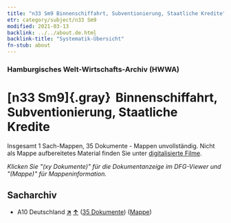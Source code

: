 ```yaml
---
title: "n33 Sm9 Binnenschiffahrt, Subventionierung, Staatliche Kredite"
etr: category/subject/n33 Sm9
modified: 2021-03-13
backlink: ../../about.de.html
backlink-title: "Systematik-Übersicht"
fn-stub: about
---
```


### Hamburgisches Welt-Wirtschafts-Archiv (HWWA)
# [n33 Sm9]{.gray}&#8201; Binnenschiffahrt, Subventionierung, Staatliche Kredite&#160; 




Insgesamt 1 Sach-Mappen, 35 Dokumente - Mappen unvollständig.
Nicht als Mappe aufbereitetes Material finden Sie unter [digitalisierte Filme](/film/h1_sh).

_Klicken Sie "(xy Dokumente)" für die Dokumentanzeige im DFG-Viewer und "(Mappe)" für Mappeninformation._

## Sacharchiv



- A10 Deutschland [**&nearr;**](../../../geo/i/126128/about.de.html "Deutschland (alle Mappen)") [**&uarr;**](../../../geo/about.de.html#A10 "Ländersystematik") (<a href="https://pm20.zbw.eu/dfgview/sh/126128,145647" title="über: Deutschland : Binnenschiffahrt, Subventionierung, Staatliche Kredite" target="_blank">35 Dokumente</a>) ([Mappe](http://purl.org/pressemappe20/folder/sh/126128,145647))


